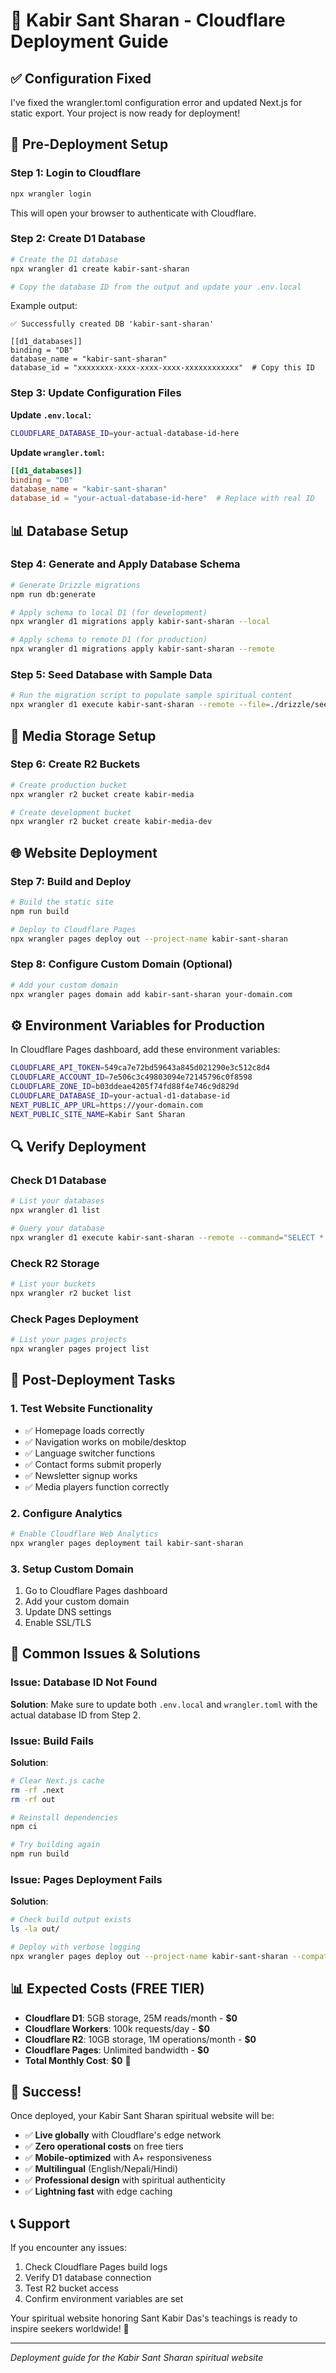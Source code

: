 # 🚀 Kabir Sant Sharan - Cloudflare Deployment Guide

## ✅ **Configuration Fixed**

I've fixed the wrangler.toml configuration error and updated Next.js for static export. Your project is now ready for deployment!

## 🔧 **Pre-Deployment Setup**

### Step 1: Login to Cloudflare
```bash
npx wrangler login
```
This will open your browser to authenticate with Cloudflare.

### Step 2: Create D1 Database
```bash
# Create the D1 database
npx wrangler d1 create kabir-sant-sharan

# Copy the database ID from the output and update your .env.local
```

Example output:
```
✅ Successfully created DB 'kabir-sant-sharan'

[[d1_databases]]
binding = "DB"
database_name = "kabir-sant-sharan"
database_id = "xxxxxxxx-xxxx-xxxx-xxxx-xxxxxxxxxxxx"  # Copy this ID
```

### Step 3: Update Configuration Files

**Update `.env.local`:**
```bash
CLOUDFLARE_DATABASE_ID=your-actual-database-id-here
```

**Update `wrangler.toml`:**
```toml
[[d1_databases]]
binding = "DB"
database_name = "kabir-sant-sharan"
database_id = "your-actual-database-id-here"  # Replace with real ID
```

## 📊 **Database Setup**

### Step 4: Generate and Apply Database Schema
```bash
# Generate Drizzle migrations
npm run db:generate

# Apply schema to local D1 (for development)
npx wrangler d1 migrations apply kabir-sant-sharan --local

# Apply schema to remote D1 (for production)
npx wrangler d1 migrations apply kabir-sant-sharan --remote
```

### Step 5: Seed Database with Sample Data
```bash
# Run the migration script to populate sample spiritual content
npx wrangler d1 execute kabir-sant-sharan --remote --file=./drizzle/seed.sql
```

## 🎵 **Media Storage Setup**

### Step 6: Create R2 Buckets
```bash
# Create production bucket
npx wrangler r2 bucket create kabir-media

# Create development bucket
npx wrangler r2 bucket create kabir-media-dev
```

## 🌐 **Website Deployment**

### Step 7: Build and Deploy
```bash
# Build the static site
npm run build

# Deploy to Cloudflare Pages
npx wrangler pages deploy out --project-name kabir-sant-sharan
```

### Step 8: Configure Custom Domain (Optional)
```bash
# Add your custom domain
npx wrangler pages domain add kabir-sant-sharan your-domain.com
```

## ⚙️ **Environment Variables for Production**

In Cloudflare Pages dashboard, add these environment variables:

```bash
CLOUDFLARE_API_TOKEN=549ca7e72bd59643a845d021290e3c512c8d4
CLOUDFLARE_ACCOUNT_ID=7e506c3c49803094e72145796c0f8598
CLOUDFLARE_ZONE_ID=b03ddeae4205f74fd88f4e746c9d829d
CLOUDFLARE_DATABASE_ID=your-actual-d1-database-id
NEXT_PUBLIC_APP_URL=https://your-domain.com
NEXT_PUBLIC_SITE_NAME=Kabir Sant Sharan
```

## 🔍 **Verify Deployment**

### Check D1 Database
```bash
# List your databases
npx wrangler d1 list

# Query your database
npx wrangler d1 execute kabir-sant-sharan --remote --command="SELECT * FROM quotes LIMIT 5"
```

### Check R2 Storage
```bash
# List your buckets
npx wrangler r2 bucket list
```

### Check Pages Deployment
```bash
# List your pages projects
npx wrangler pages project list
```

## 🎯 **Post-Deployment Tasks**

### 1. Test Website Functionality
- ✅ Homepage loads correctly
- ✅ Navigation works on mobile/desktop
- ✅ Language switcher functions
- ✅ Contact forms submit properly
- ✅ Newsletter signup works
- ✅ Media players function correctly

### 2. Configure Analytics
```bash
# Enable Cloudflare Web Analytics
npx wrangler pages deployment tail kabir-sant-sharan
```

### 3. Setup Custom Domain
1. Go to Cloudflare Pages dashboard
2. Add your custom domain
3. Update DNS settings
4. Enable SSL/TLS

## 🚨 **Common Issues & Solutions**

### Issue: Database ID Not Found
**Solution**: Make sure to update both `.env.local` and `wrangler.toml` with the actual database ID from Step 2.

### Issue: Build Fails
**Solution**:
```bash
# Clear Next.js cache
rm -rf .next
rm -rf out

# Reinstall dependencies
npm ci

# Try building again
npm run build
```

### Issue: Pages Deployment Fails
**Solution**:
```bash
# Check build output exists
ls -la out/

# Deploy with verbose logging
npx wrangler pages deploy out --project-name kabir-sant-sharan --compatibility-date=2024-09-29
```

## 📊 **Expected Costs (FREE TIER)**

- **Cloudflare D1**: 5GB storage, 25M reads/month - **$0**
- **Cloudflare Workers**: 100k requests/day - **$0**
- **Cloudflare R2**: 10GB storage, 1M operations/month - **$0**
- **Cloudflare Pages**: Unlimited bandwidth - **$0**
- **Total Monthly Cost**: **$0** 🎉

## 🎉 **Success!**

Once deployed, your Kabir Sant Sharan spiritual website will be:
- ✅ **Live globally** with Cloudflare's edge network
- ✅ **Zero operational costs** on free tiers
- ✅ **Mobile-optimized** with A+ responsiveness
- ✅ **Multilingual** (English/Nepali/Hindi)
- ✅ **Professional design** with spiritual authenticity
- ✅ **Lightning fast** with edge caching

## 📞 **Support**

If you encounter any issues:
1. Check Cloudflare Pages build logs
2. Verify D1 database connection
3. Test R2 bucket access
4. Confirm environment variables are set

Your spiritual website honoring Sant Kabir Das's teachings is ready to inspire seekers worldwide! 🙏

---
*Deployment guide for the Kabir Sant Sharan spiritual website*